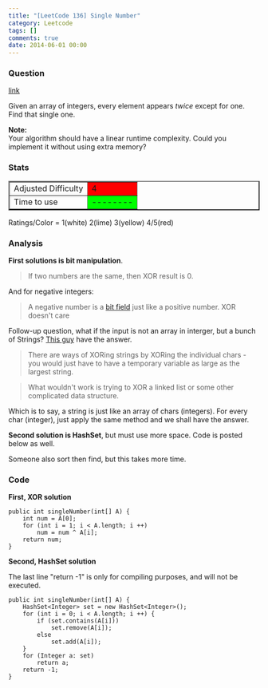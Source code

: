 ```yaml
---
title: "[LeetCode 136] Single Number"
category: Leetcode
tags: []
comments: true
date: 2014-06-01 00:00
---
```



### Question

[link](https://oj.leetcode.com/problems/single-number/)

<div class="question-content bg-color bg-img font-color">
            <p class="font-color"></p><p class="font-color">Given an array of integers, every element appears <i>twice</i> except for one. Find that single one.</p>

<p class="font-color">
<b>Note:</b><br>
Your algorithm should have a linear runtime complexity. Could you implement it without using extra memory?
</p><p class="font-color"></p>
          </div>

### Stats

<table border="2">
	<tr>
		<td>Adjusted Difficulty</td>
		<td bgcolor="red">4</td>
	</tr>
	<tr>
		<td>Time to use</td>
		<td bgcolor="lime">--------</td>
	</tr>
</table>

Ratings/Color = 1(white) 2(lime) 3(yellow) 4/5(red)

### Analysis

**First solutions is bit manipulation**.

> If two numbers are the same, then XOR result is 0.

And for negative integers:

> A negative number is a [bit field](http://en.wikipedia.org/wiki/Bit_field) just like a positive number. XOR doesn't care

Follow-up question, what if the input is not an array in interger, but a bunch of Strings? [This guy](http://stackoverflow.com/a/35271) have the answer.

> There are ways of XORing strings by XORing the individual chars - you would just have to have a temporary variable as large as the largest string.

> What wouldn't work is trying to XOR a linked list or some other complicated data structure.

Which is to say, a string is just like an array of chars (integers). For every char (integer), just apply the same method and we shall have the answer.

**Second solution is HashSet**, but must use more space. Code is posted below as well.

Someone also sort then find, but this takes more time.

### Code

**First, XOR solution**

    public int singleNumber(int[] A) {
        int num = A[0];
        for (int i = 1; i < A.length; i ++)
            num = num ^ A[i];
        return num;
    }

**Second, HashSet solution**

The last line "return -1" is only for compiling purposes, and will not be executed.

    public int singleNumber(int[] A) {
        HashSet<Integer> set = new HashSet<Integer>();
        for (int i = 0; i < A.length; i ++) {
            if (set.contains(A[i]))
                set.remove(A[i]);
            else
                set.add(A[i]);
        }
        for (Integer a: set)
            return a;
    	return -1;
    }
